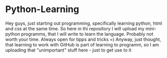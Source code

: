 # Python-Learning
Hey guys, just starting out programming, specifically learning python, html and css at the same time.
So here in thi repository I will upload my mini-python programms, that I will write to learn the language. Probably not worth your time.
Always open for tipps and tricks =)
Anyway, just thought, that learning to work with GitHub is part of learning to programm, so I am uploading that "unimportant" stuff here - just to get use to it
